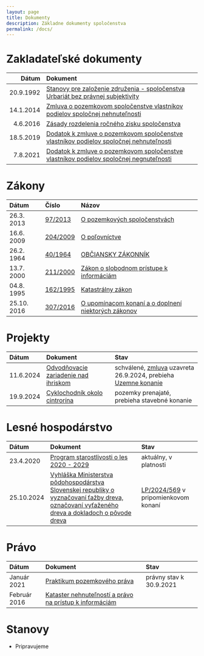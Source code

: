 ```yaml
---
layout: page
title: Dokumenty
description: Základne dokumenty spoločenstva
permalink: /docs/
---
```

# Zakladateľské dokumenty

| Dátum        | Dokument          |
|-------------:|:------------------|
| 20.9.1992   | [Stanovy pre založenie združenia - spoločenstva Urbariát bez právnej subjektivity](./1992-09-20-ZZ.pdf) |
| 14.1.2014   | [Zmluva o pozemkovom spoločenstve vlastníkov podielov spoločnej nehnuteľnosti](./2014-01-14-ZZ-anon.pdf) |
|  4.6.2016   | [Zásady rozdelenia ročného zisku spoločenstva](./2016-06-04-ZasadyRozdeleniaZisku.pdf) |
| 18.5.2019   | [Dodatok k zmluve o pozemkovom spoločenstve vlastníkov podielov spoločnej nehnuteľnosti](./2019-05-18-ZZ-Dodatok.pdf)|
|  7.8.2021   | [Dodatok k zmluve o pozemkovom spoločenstve vlastníkov podielov spoločnej negnuteľnosti](./2021-08-07-ZZ-Dodatok-1.pdf)|

# Zákony

| Dátum           | Číslo     | Názov             |
|:-------------   |:------------------|:------------------|
|26.3. 2013        |[97/2013](https://www.slov-lex.sk/pravne-predpisy/SK/ZZ/2013/97/) |[O pozemkových spoločenstvách](https://www.slov-lex.sk/pravne-predpisy/SK/ZZ/2013/97/)|
|16.6. 2009        |[204/2009](https://www.slov-lex.sk/ezbierky/pravne-predpisy/SK/ZZ/2009/274/20221015) |[O poľovníctve](https://www.slov-lex.sk/ezbierky/pravne-predpisy/SK/ZZ/2009/274/20221015)|
|26.2. 1964        |[40/1964](https://www.slov-lex.sk/ezbierky/pravne-predpisy/SK/ZZ/1964/40/20241101) |[OBČIANSKY ZÁKONNÍK](https://www.slov-lex.sk/ezbierky/pravne-predpisy/SK/ZZ/1964/40/20241101)|
|13.7. 2000        |[211/2000](https://www.slov-lex.sk/ezbierky/pravne-predpisy/SK/ZZ/2000/211/) |[Zákon o slobodnom prístupe k informáciám ](https://www.slov-lex.sk/ezbierky/pravne-predpisy/SK/ZZ/2000/211/) |
|04.8. 1995       |[162/1995](https://www.slov-lex.sk/ezbierky/pravne-predpisy/SK/ZZ/1995/162/) |[Katastrálny zákon](https://www.slov-lex.sk/ezbierky/pravne-predpisy/SK/ZZ/1995/162/) |
| 25.10. 2016 |[307/2016](https://www.slov-lex.sk/ezbierky/pravne-predpisy/SK/ZZ/2016/307/)|[O upomínacom konaní a o doplnení niektorých zákonov](https://www.slov-lex.sk/ezbierky/pravne-predpisy/SK/ZZ/2016/307/)|



# Projekty

| Dátum        | Dokument          | Stav |
|:-------------|:------------------|:------|
| 11.6.2024   | [Odvodňovacie zariadenie nad ihriskom](/projekty/2024/07/08/RetenckaIhrisko.html)| schválené, [zmluva](https://drive.google.com/file/d/1dVn3ogNWCydnBpuxlJcHOElSbHoHP744/view?usp=drive_link) uzavreta 26.9.2024, prebieha [Uzemne konanie](https://drive.google.com/file/d/1GNx6F_ul-NiwoBn7hfNo8SphgUlXxLWI/view?usp=drive_link)|
| 19.9.2024   |[Cyklochodník okolo cintrorína](/projekty/2024/09/20/Cyklochodnik-Cintorin.html)|pozemky prenajaté, prebieha stavebné konanie|

# Lesné hospodárstvo

| Dátum        | Dokument          | Stav |
|:-------------|:------------------|:------|
| 23.4.2020    | [Program starostlivosti o les 2020 - 2029](https://drive.google.com/file/d/1iTZVhZ-uITOTUCy7I2hu1q1THcTyJhCL/view?usp=drive_link) | aktuálny, v platnosti |
| 25.10.2024   | [Vyhláška Ministerstva pôdohospodárstva Slovenskej republiky o vyznačovaní ťažby dreva, označovaní vyťaženého dreva a dokladoch o pôvode dreva](https://www.slov-lex.sk/ezbierky/pravne-predpisy/SK/ZZ/2006/232/)| [LP/2024/569](https://www.slov-lex.sk/elegislativa/legislativne-procesy/SK/LP/2024/569) v pripomienkovom konaní|

# Právo

| Dátum        | Dokument          | Stav |
|:-------------|:------------------|:------|
| Január 2021   | [Praktikum pozemkového práva](https://drive.google.com/file/d/1J7sm2tkFYAsTRTROYT9azH6-b9AJuw3B/view?usp=drive_link)| právny stav k 30.9.2021|
| Február 2016  | [Kataster nehnuteľností a právo na prístup k informáciám](https://drive.google.com/file/d/139rb2ioxFwgYD5DuuLD4ca7Oxmrxqed2/view?usp=drive_link)


# Stanovy

- Pripravujeme
